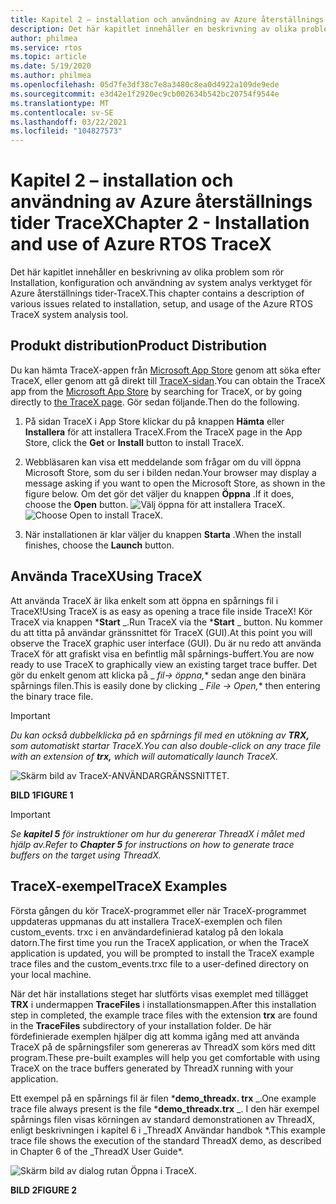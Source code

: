 ```yaml
---
title: Kapitel 2 – installation och användning av Azure återställnings tider TraceX
description: Det här kapitlet innehåller en beskrivning av olika problem som rör Installation, konfiguration och användning av system analys verktyget för Azure återställnings tider-TraceX.
author: philmea
ms.service: rtos
ms.topic: article
ms.date: 5/19/2020
ms.author: philmea
ms.openlocfilehash: 05d7fe3df38c7e8a3480c8ea0d4922a109de9ede
ms.sourcegitcommit: e3d42e1f2920ec9cb002634b542bc20754f9544e
ms.translationtype: MT
ms.contentlocale: sv-SE
ms.lasthandoff: 03/22/2021
ms.locfileid: "104827573"
---
```

# <a name="chapter-2---installation-and-use-of-azure-rtos-tracex"></a><span data-ttu-id="f296b-103">Kapitel 2 – installation och användning av Azure återställnings tider TraceX</span><span class="sxs-lookup"><span data-stu-id="f296b-103">Chapter 2 - Installation and use of Azure RTOS TraceX</span></span>

<span data-ttu-id="f296b-104">Det här kapitlet innehåller en beskrivning av olika problem som rör Installation, konfiguration och användning av system analys verktyget för Azure återställnings tider-TraceX.</span><span class="sxs-lookup"><span data-stu-id="f296b-104">This chapter contains a description of various issues related to installation, setup, and usage of the Azure RTOS TraceX system analysis tool.</span></span> 

## <a name="product-distribution"></a><span data-ttu-id="f296b-105">Produkt distribution</span><span class="sxs-lookup"><span data-stu-id="f296b-105">Product Distribution</span></span>

<span data-ttu-id="f296b-106">Du kan hämta TraceX-appen från [Microsoft App Store](https://microsoft.com/store/apps) genom att söka efter TraceX, eller genom att gå direkt till [TraceX-sidan](https://www.microsoft.com/p/azure-rtos-tracex/9nf1lfd5xxg3?activetab=pivot:overviewtab).</span><span class="sxs-lookup"><span data-stu-id="f296b-106">You can obtain the TraceX app from the [Microsoft App Store](https://microsoft.com/store/apps) by searching for TraceX, or by going directly to [the TraceX page](https://www.microsoft.com/p/azure-rtos-tracex/9nf1lfd5xxg3?activetab=pivot:overviewtab).</span></span> <span data-ttu-id="f296b-107">Gör sedan följande.</span><span class="sxs-lookup"><span data-stu-id="f296b-107">Then do the following.</span></span>

1. <span data-ttu-id="f296b-108">På sidan TraceX i App Store klickar du på knappen **Hämta** eller **Installera** för att installera TraceX.</span><span class="sxs-lookup"><span data-stu-id="f296b-108">From the TraceX page in the App Store, click the **Get** or **Install** button to install TraceX.</span></span>

1. <span data-ttu-id="f296b-109">Webbläsaren kan visa ett meddelande som frågar om du vill öppna Microsoft Store, som du ser i bilden nedan.</span><span class="sxs-lookup"><span data-stu-id="f296b-109">Your browser may display a message asking if you want to open the Microsoft Store, as shown in the figure below.</span></span> <span data-ttu-id="f296b-110">Om det gör det väljer du knappen **Öppna** .</span><span class="sxs-lookup"><span data-stu-id="f296b-110">If it does, choose the **Open** button.</span></span>
<span data-ttu-id="f296b-111">![Välj öppna för att installera TraceX.](../guix/media/guix-studio/open-ms-store.png)</span><span class="sxs-lookup"><span data-stu-id="f296b-111">![Choose Open to install TraceX.](../guix/media/guix-studio/open-ms-store.png)</span></span>

1. <span data-ttu-id="f296b-112">När installationen är klar väljer du knappen **Starta** .</span><span class="sxs-lookup"><span data-stu-id="f296b-112">When the install finishes, choose the **Launch** button.</span></span> 

## <a name="using-tracex"></a><span data-ttu-id="f296b-113">Använda TraceX</span><span class="sxs-lookup"><span data-stu-id="f296b-113">Using TraceX</span></span>

<span data-ttu-id="f296b-114">Att använda TraceX är lika enkelt som att öppna en spårnings fil i TraceX!</span><span class="sxs-lookup"><span data-stu-id="f296b-114">Using TraceX is as easy as opening a trace file inside TraceX!</span></span> <span data-ttu-id="f296b-115">Kör TraceX via knappen \***Start** _.</span><span class="sxs-lookup"><span data-stu-id="f296b-115">Run TraceX via the \***Start** _ button.</span></span> <span data-ttu-id="f296b-116">Nu kommer du att titta på användar gränssnittet för TraceX (GUI).</span><span class="sxs-lookup"><span data-stu-id="f296b-116">At this point you will observe the TraceX graphic user interface (GUI).</span></span> <span data-ttu-id="f296b-117">Du är nu redo att använda TraceX för att grafiskt visa en befintlig mål spårnings-buffert.</span><span class="sxs-lookup"><span data-stu-id="f296b-117">You are now ready to use TraceX to graphically view an existing target trace buffer.</span></span> <span data-ttu-id="f296b-118">Det gör du enkelt genom att klicka på _ *_fil-> öppna,_*\* sedan ange den binära spårnings filen.</span><span class="sxs-lookup"><span data-stu-id="f296b-118">This is easily done by clicking _ *_File -> Open,_*\* then entering the binary trace file.</span></span>

>[!IMPORTANT]
><span data-ttu-id="f296b-119">*Du kan också dubbelklicka på en spårnings fil med en utökning av **TRX,** som automatiskt startar TraceX.*</span><span class="sxs-lookup"><span data-stu-id="f296b-119">*You can also double-click on any trace file with an extension of **trx,** which will automatically launch TraceX.*</span></span>

![Skärm bild av TraceX-ANVÄNDARGRÄNSSNITTET.](./media/user-guide/screen_shot_8.png)

<span data-ttu-id="f296b-121">**BILD 1**</span><span class="sxs-lookup"><span data-stu-id="f296b-121">**FIGURE 1**</span></span>

>[!IMPORTANT]
><span data-ttu-id="f296b-122">*Se **kapitel 5** för instruktioner om hur du genererar ThreadX i målet med hjälp av.*</span><span class="sxs-lookup"><span data-stu-id="f296b-122">*Refer to **Chapter 5** for instructions on how to generate trace buffers on the target using ThreadX.*</span></span>

## <a name="tracex-examples"></a><span data-ttu-id="f296b-123">TraceX-exempel</span><span class="sxs-lookup"><span data-stu-id="f296b-123">TraceX Examples</span></span>

<span data-ttu-id="f296b-124">Första gången du kör TraceX-programmet eller när TraceX-programmet uppdateras uppmanas du att installera TraceX-exemplen och filen custom_events. trxc i en användardefinierad katalog på den lokala datorn.</span><span class="sxs-lookup"><span data-stu-id="f296b-124">The first time you run the TraceX application, or when the TraceX application is updated, you will be prompted to install the TraceX example trace files and the custom_events.trxc file to a user-defined directory on your local machine.</span></span>

<span data-ttu-id="f296b-125">När det här installations steget har slutförts visas exemplet med tillägget **TRX** i undermappen **TraceFiles** i installationsmappen.</span><span class="sxs-lookup"><span data-stu-id="f296b-125">After this installation step in completed, the example trace files with the extension **trx** are found in the **TraceFiles** subdirectory of your installation folder.</span></span> <span data-ttu-id="f296b-126">De här fördefinierade exemplen hjälper dig att komma igång med att använda TraceX på de spårningsfiler som genereras av ThreadX som körs med ditt program.</span><span class="sxs-lookup"><span data-stu-id="f296b-126">These pre-built examples will help you get comfortable with using TraceX on the trace buffers generated by ThreadX running with your application.</span></span>

<span data-ttu-id="f296b-127">Ett exempel på en spårnings fil är filen \***demo_threadx. trx** _.</span><span class="sxs-lookup"><span data-stu-id="f296b-127">One example trace file always present is the file \***demo_threadx.trx** _.</span></span> <span data-ttu-id="f296b-128">I den här exempel spårnings filen visas körningen av standard demonstrationen av ThreadX, enligt beskrivningen i kapitel 6 i _ThreadX Användar handbok \*.</span><span class="sxs-lookup"><span data-stu-id="f296b-128">This example trace file shows the execution of the standard ThreadX demo, as described in Chapter 6 of the _ThreadX User Guide\*.</span></span>

![Skärm bild av dialog rutan Öppna i TraceX.](./media/user-guide/screen_shot_9.png)

<span data-ttu-id="f296b-130">**BILD 2**</span><span class="sxs-lookup"><span data-stu-id="f296b-130">**FIGURE 2**</span></span>
